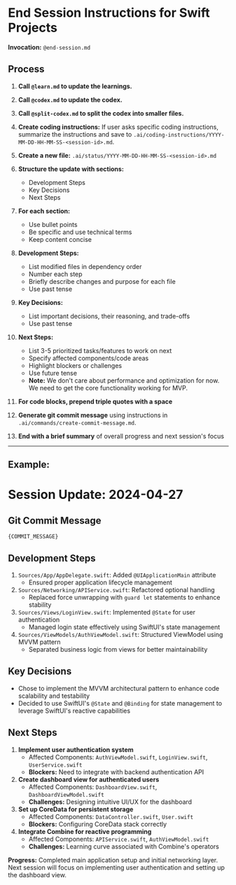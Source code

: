 # End Session Instructions for Swift Projects

**Invocation:** `@end-session.md`

## Process

1. **Call `@learn.md` to update the learnings.**

2. **Call `@codex.md` to update the codex.**

3. **Call `@split-codex.md` to split the codex into smaller files.**

4. **Create coding instructions:** If user asks specific coding instructions, summarize the instructions and save to `.ai/coding-instructions/YYYY-MM-DD-HH-MM-SS-<session-id>.md`.

5. **Create a new file:** `.ai/status/YYYY-MM-DD-HH-MM-SS-<session-id>.md`

6. **Structure the update with sections:**

   - Development Steps
   - Key Decisions
   - Next Steps

7. **For each section:**

   - Use bullet points
   - Be specific and use technical terms
   - Keep content concise

8. **Development Steps:**

   - List modified files in dependency order
   - Number each step
   - Briefly describe changes and purpose for each file
   - Use past tense

9. **Key Decisions:**

   - List important decisions, their reasoning, and trade-offs
   - Use past tense

10. **Next Steps:**

    - List 3-5 prioritized tasks/features to work on next
    - Specify affected components/code areas
    - Highlight blockers or challenges
    - Use future tense
    - **Note:** We don't care about performance and optimization for now. We need to get the core functionality working for MVP.

11. **For code blocks, prepend triple quotes with a space**

12. **Generate git commit message** using instructions in `.ai/commands/create-commit-message.md`.

13. **End with a brief summary** of overall progress and next session's focus

---

## Example:

# Session Update: 2024-04-27

## Git Commit Message

```
{COMMIT_MESSAGE}
```

## Development Steps

1. `Sources/App/AppDelegate.swift`: Added `@UIApplicationMain` attribute
   - Ensured proper application lifecycle management
2. `Sources/Networking/APIService.swift`: Refactored optional handling
   - Replaced force unwrapping with `guard let` statements to enhance stability
3. `Sources/Views/LoginView.swift`: Implemented `@State` for user authentication
   - Managed login state effectively using SwiftUI's state management
4. `Sources/ViewModels/AuthViewModel.swift`: Structured ViewModel using MVVM pattern
   - Separated business logic from views for better maintainability

## Key Decisions

- Chose to implement the MVVM architectural pattern to enhance code scalability and testability
- Decided to use SwiftUI's `@State` and `@Binding` for state management to leverage SwiftUI's reactive capabilities

## Next Steps

1. **Implement user authentication system**
   - Affected Components: `AuthViewModel.swift`, `LoginView.swift`, `UserService.swift`
   - **Blockers:** Need to integrate with backend authentication API
2. **Create dashboard view for authenticated users**
   - Affected Components: `DashboardView.swift`, `DashboardViewModel.swift`
   - **Challenges:** Designing intuitive UI/UX for the dashboard
3. **Set up CoreData for persistent storage**
   - Affected Components: `DataController.swift`, `User.swift`
   - **Blockers:** Configuring CoreData stack correctly
4. **Integrate Combine for reactive programming**
   - Affected Components: `APIService.swift`, `AuthViewModel.swift`
   - **Challenges:** Learning curve associated with Combine's operators

**Progress:** Completed main application setup and initial networking layer. Next session will focus on implementing user authentication and setting up the dashboard view.
